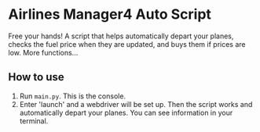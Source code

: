 # Airlines Manager4 Auto Script

Free your hands! A script that helps automatically depart your planes, checks the fuel price when they are updated, and buys them if prices are low. More functions...

## How to use

1. Run `main.py`. This is the console.
2. Enter 'launch' and a webdriver will be set up. Then the script works and automatically depart your planes. You can see information in your terminal.
